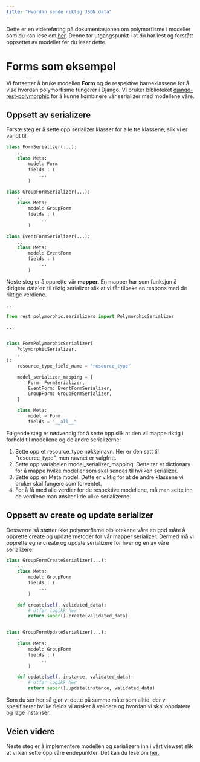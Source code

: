 ```yaml
---
title: "Hvordan sende riktig JSON data"
---
```


Dette er en videreføring på dokumentasjonen om polymorfisme i modeller som du kan lese om [her](/docs/lepton/models/polymorphic). Denne tar utgangspunkt i at du har lest og forstått oppsettet av modeller før du leser dette.

# Forms som eksempel
Vi fortsetter å bruke modellen **Form** og de respektive barneklassene for å vise hvordan polymorfisme fungerer i Django. Vi bruker biblioteket [django-rest-polymorphic](https://github.com/denisorehovsky/django-rest-polymorphic) for å kunne kombinere vår serializer med modellene våre.

## Oppsett av serializere
Første steg er å sette opp serializer klasser for alle tre klassene, slik vi er vandt til:
```python
class FormSerializer(...):
    ...
    class Meta:
        model: Form
        fields : (
            ...
        )

class GroupFormSerializer(...):
    ...
    class Meta:
        model: GroupForm
        fields : (
            ...
        )

class EventFormSerializer(...):
    ...
    class Meta:
        model: EventForm
        fields : (
            ...
        )
```

Neste steg er å opprette vår **mapper**. En mapper har som funksjon å dirigere data'en til riktig serializer slik at vi får tilbake en respons med de riktige verdiene.

```python
...

from rest_polymorphic.serializers import PolymorphicSerializer

...


class FormPolymorphicSerializer(
    PolymorphicSerializer,
    ...
):
    resource_type_field_name = "resource_type"

    model_serializer_mapping = {
        Form: FormSerializer,
        EventForm: EventFormSerializer,
        GroupForm: GroupFormSerializer,
    }

    class Meta:
        model = Form
        fields = "__all__"
```

Følgende steg er nødvendig for å sette opp slik at den vil mappe riktig i forhold til modellene og de andre serializerne:

1. Sette opp et resource_type nøkkelnavn. Her er den satt til "resource_type", men navnet er valgfritt.
2. Sette opp variabelen model_serializer_mapping. Dette tar et dictionary for å mappe hvilke modeller som skal sendes til hvilken serializer.
3. Sette opp en Meta model. Dette er viktig for at de andre klassene vi bruker skal fungere som forventet.
4. For å få med alle verdier for de respektive modellene, må man sette inn de verdiene man ønsker i de ulike serializerne.

## Oppsett av create og update serializer
Dessverre så støtter ikke polymorfisme bibliotekene våre en god måte å opprette create og update metoder for vår mapper serializer. Dermed må vi opprette egne create og update serializere for hver og en av våre serializere.

```python
class GroupFormCreateSerializer(...):
    ...
    class Meta:
        model: GroupForm
        fields : (
            ...
        )

    def create(self, validated_data):
        # Utfør logikk her
        return super().create(validated_data)


class GroupFormUpdateSerializer(...):
    ...
    class Meta:
        model: GroupForm
        fields : (
            ...
        )

    def update(self, instance, validated_data):
        # Utfør logikk her
        return super().update(instance, validated_data)
```

Som du ser her så gjør vi dette på samme måte som alltid, der vi spesifiserer hvilke fields vi ønsker å validere og hvordan vi skal oppdatere og lage instanser.

## Veien videre
Neste steg er å implementere modellen og serializern inn i vårt viewset slik at vi kan sette opp våre endepunkter. Det kan du lese om [her.](/docs/lepton/viewsets/polymorphic)